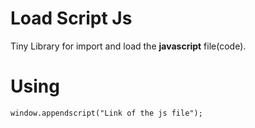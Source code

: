 # Load Script Js

Tiny Library for import and load the **javascript** file(code).

# Using

```
window.appendscript("Link of the js file");
```
